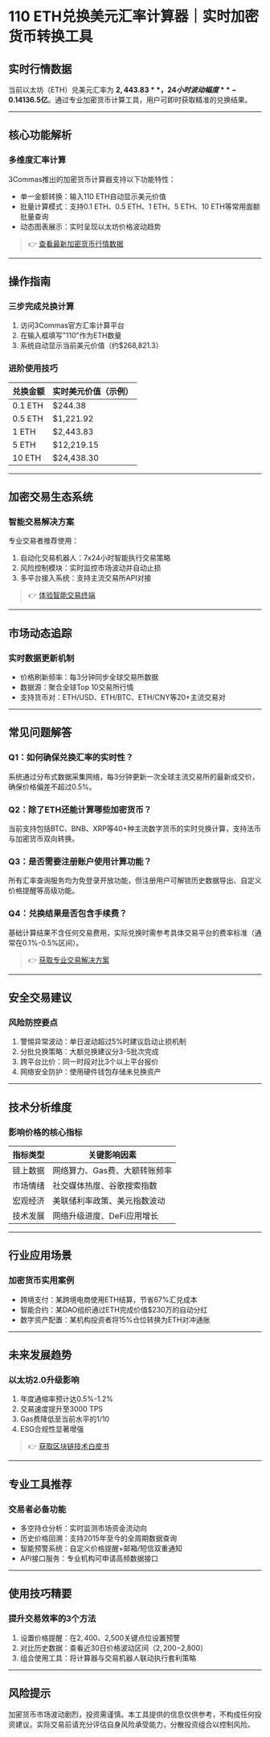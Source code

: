 # 110 ETH兑换美元汇率计算器｜实时加密货币转换工具

## 实时行情数据
当前以太坊（ETH）兑美元汇率为 **$2,443.83**，24小时波动幅度 **-0.14%**，全球交易量达 **$136.5亿**。通过专业加密货币计算工具，用户可即时获取精准的兑换结果。

---

## 核心功能解析

### 多维度汇率计算
3Commas推出的加密货币计算器支持以下功能特性：
- 单一金额转换：输入110 ETH自动显示美元价值
- 批量计算模式：支持0.1 ETH、0.5 ETH、1 ETH、5 ETH、10 ETH等常用面额批量查询
- 动态图表展示：实时呈现以太坊价格波动趋势

> 👉 [查看最新加密货币行情数据](https://bit.ly/okx_welcome)

---

## 操作指南

### 三步完成兑换计算
1. 访问3Commas官方汇率计算平台
2. 在输入框填写"110"作为ETH数量
3. 系统自动显示当前美元价值（约$268,821.3）

### 进阶使用技巧
| 兑换金额 | 实时美元价值（示例） |
|----------|----------------------|
| 0.1 ETH  | $244.38              |
| 0.5 ETH  | $1,221.92            |
| 1 ETH    | $2,443.83            |
| 5 ETH    | $12,219.15           |
| 10 ETH   | $24,438.30           |

---

## 加密交易生态系统

### 智能交易解决方案
专业交易者推荐使用：
1. 自动化交易机器人：7x24小时智能执行交易策略
2. 风险控制模块：实时监控市场波动并自动止损
3. 多平台接入系统：支持主流交易所API对接

> 👉 [体验智能交易终端](https://bit.ly/okx_welcome)

---

## 市场动态追踪

### 实时数据更新机制
- 价格刷新频率：每3分钟同步全球交易所数据
- 数据源：聚合全球Top 10交易所行情
- 支持货币对：ETH/USD、ETH/BTC、ETH/CNY等20+主流交易对

---

## 常见问题解答

### Q1：如何确保兑换汇率的实时性？
系统通过分布式数据采集网络，每3分钟更新一次全球主流交易所的最新成交价，确保价格偏差不超过0.5%。

### Q2：除了ETH还能计算哪些加密货币？
当前支持包括BTC、BNB、XRP等40+种主流数字货币的实时兑换计算，支持法币与加密货币双向转换。

### Q3：是否需要注册账户使用计算功能？
所有汇率查询服务均为免登录开放功能，但注册用户可解锁历史数据导出、自定义价格提醒等高级功能。

### Q4：兑换结果是否包含手续费？
基础计算结果不含任何交易费用，实际兑换时需参考具体交易平台的费率标准（通常在0.1%-0.5%区间）。

> 👉 [获取专业交易解决方案](https://bit.ly/okx_welcome)

---

## 安全交易建议

### 风险防控要点
1. 警惕异常波动：单日波动超过5%时建议启动止损机制
2. 分批兑换策略：大额兑换建议分3-5批次完成
3. 跨平台比价：同一时段对比3个以上平台报价
4. 网络安全防护：使用硬件钱包存储未兑换资产

---

## 技术分析维度

### 影响价格的核心指标
| 指标类型       | 关键影响因素                  |
|----------------|-----------------------------|
| 链上数据       | 网络算力、Gas费、大额转账频率 |
| 市场情绪       | 社交媒体热度、谷歌搜索指数    |
| 宏观经济       | 美联储利率政策、美元指数波动  |
| 技术发展       | 网络升级进度、DeFi应用增长    |

---

## 行业应用场景

### 加密货币实用案例
- 跨境支付：某跨境电商使用ETH结算，节省67%汇兑成本
- 智能合约：某DAO组织通过ETH完成价值$230万的自动分红
- 数字资产配置：某机构投资者将15%仓位转换为ETH对冲通胀

---

## 未来发展趋势

### 以太坊2.0升级影响
1. 年度通缩率预计达0.5%-1.2%
2. 交易速度提升至3000 TPS
3. Gas费降低至当前水平的1/10
4. ESG合规性显著增强

> 👉 [获取区块链技术白皮书](https://bit.ly/okx_welcome)

---

## 专业工具推荐

### 交易者必备功能
- 多空持仓分析：实时监测市场资金流动向
- 历史价格回溯：支持2015年至今的全周期数据查询
- 智能预警系统：自定义价格提醒+邮箱/短信双重通知
- API接口服务：专业机构可申请高频数据接口

---

## 使用技巧精要

### 提升交易效率的3个方法
1. 设置价格提醒：在$2,400、$2,500关键点位设置预警
2. 对比历史数据：查看近30日价格波动区间（$2,200-$2,800）
3. 组合使用工具：将计算器与交易机器人联动执行套利策略

---

## 风险提示
加密货币市场波动剧烈，投资需谨慎。本工具提供的信息仅供参考，不构成任何投资建议。实际交易前请充分评估自身风险承受能力，分散投资组合以控制风险。